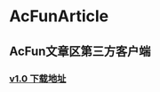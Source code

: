 # AcFunArticle
## AcFun文章区第三方客户端
### [v1.0 下载地址](http://file.liubaicai.net/apk/acfun/AcFunArticle-v1.0.0.0-201603271717.apk) 
